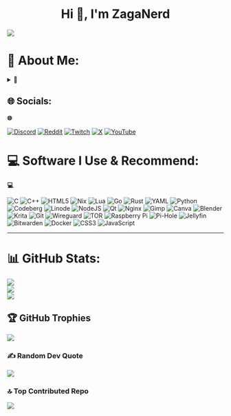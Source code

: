 <h1 align="center">Hi 👋, I'm ZagaNerd</h1>

[![](https://visitcount.itsvg.in/api?id=Be1acProgrammer&icon=5&color=3)](https://visitcount.itsvg.in)

# 💫 About Me:

<details>
<summary><b>💫</b></summary>

- 🔭 I’m currently working on: [linux daily](https://archlinux.org)

- 🌱 I’m currently learning: **JavaScript and Python**

- 👯 I’m looking to collaborate on: [free software](https://www.gnu.org/philosophy/free-sw.en.html)

- 🤝 I’m looking for help with: **Css, JavaScript, and Python**

- 👨‍💻 All of my projects are available at: github and [codeberg](https://codeberg.org/be1ac)

- 💬 Ask me about: **any code in C because I am very good at it!**

- 📫 How to reach me: **githubhelp.hqu1p@simplelogin.com**

- ⚡ Fun fact **linux is more fun than windows**

- 🍧: I Highly Recommend You Check Out My [.Files](https://github.com/Be1acProgrammer/dotfiles)<br>

</details>

## 🌐 Socials:

<summary><b>🌐</b></summary>

[![Discord](https://img.shields.io/badge/Discord-%237289DA.svg?logo=discord&logoColor=white)](https://discord.gg/https://discord.gg/N6cfyy8pME) [![Reddit](https://img.shields.io/badge/Reddit-%23FF4500.svg?logo=Reddit&logoColor=white)](https://reddit.com/user/u/zagafr) [![Twitch](https://img.shields.io/badge/Twitch-%239146FF.svg?logo=Twitch&logoColor=white)](https://twitch.tv/pczaga) [![X](https://img.shields.io/badge/X-black.svg?logo=X&logoColor=white)](https://x.com/zagaft) [![YouTube](https://img.shields.io/badge/YouTube-%23FF0000.svg?logo=YouTube&logoColor=white)](https://www.youtube.com/channel/UCYd3HvLRAjy2hWOKG1AHsTQ) 

# 💻 Software I Use & Recommend:

<summary><b>💻</b></summary>

![C](https://img.shields.io/badge/c-%2300599C.svg?style=flat&logo=c&logoColor=white) ![C++](https://img.shields.io/badge/c++-%2300599C.svg?style=flat&logo=c%2B%2B&logoColor=white) ![HTML5](https://img.shields.io/badge/html5-%23E34F26.svg?style=flat&logo=html5&logoColor=white) ![Nix](https://img.shields.io/badge/NIX-5277C3.svg?style=flat&logo=NixOS&logoColor=white) ![Lua](https://img.shields.io/badge/lua-%232C2D72.svg?style=flat&logo=lua&logoColor=white) ![Go](https://img.shields.io/badge/go-%2300ADD8.svg?style=flat&logo=go&logoColor=white) ![Rust](https://img.shields.io/badge/rust-%23000000.svg?style=flat&logo=rust&logoColor=white) ![YAML](https://img.shields.io/badge/yaml-%23ffffff.svg?style=flat&logo=yaml&logoColor=151515) ![Python](https://img.shields.io/badge/python-3670A0?style=flat&logo=python&logoColor=ffdd54) ![Codeberg](https://img.shields.io/badge/Codeberg-2185D0?style=flat&logo=Codeberg&logoColor=white) ![Linode](https://img.shields.io/badge/linode-00A95C?style=flat&logo=linode&logoColor=white) ![NodeJS](https://img.shields.io/badge/node.js-6DA55F?style=flat&logo=node.js&logoColor=white) ![Qt](https://img.shields.io/badge/Qt-%23217346.svg?style=flat&logo=Qt&logoColor=white) ![Nginx](https://img.shields.io/badge/nginx-%23009639.svg?style=flat&logo=nginx&logoColor=white) ![Gimp](https://img.shields.io/badge/Gimp-657D8B?style=flat&logo=gimp&logoColor=FFFFFF) ![Canva](https://img.shields.io/badge/Canva-%2300C4CC.svg?style=flat&logo=Canva&logoColor=white) ![Blender](https://img.shields.io/badge/blender-%23F5792A.svg?style=flat&logo=blender&logoColor=white) ![Krita](https://img.shields.io/badge/Krita-203759?style=flat&logo=krita&logoColor=EEF37B) ![Git](https://img.shields.io/badge/git-%23F05033.svg?style=flat&logo=git&logoColor=white) ![Wireguard](https://img.shields.io/badge/wireguard-%2388171A.svg?style=flat&logo=wireguard&logoColor=white) ![TOR](https://img.shields.io/badge/tor-%237E4798.svg?style=flat&logo=tor-project&logoColor=white) ![Raspberry Pi](https://img.shields.io/badge/-RaspberryPi-C51A4A?style=flat&logo=Raspberry-Pi) ![Pi-Hole](https://img.shields.io/badge/pihole-%2396060C.svg?style=flat&logo=pi-hole&logoColor=white) ![Jellyfin](https://img.shields.io/badge/jellyfin-%23000B25.svg?style=flat&logo=Jellyfin&logoColor=00A4DC) ![Bitwarden](https://img.shields.io/badge/bitwarden-%23175DDC.svg?style=flat&logo=bitwarden&logoColor=white) ![Docker](https://img.shields.io/badge/docker-%230db7ed.svg?style=flat&logo=docker&logoColor=white) ![CSS3](https://img.shields.io/badge/css3-%231572B6.svg?style=flat&logo=css3&logoColor=white) ![JavaScript](https://img.shields.io/badge/javascript-%23323330.svg?style=flat&logo=javascript&logoColor=%23F7DF1E)

-------------
# 📊 GitHub Stats:

![](https://github-readme-stats.vercel.app/api?username=Be1acProgrammer&theme=catppuccin_mocha&hide_border=false&include_all_commits=true&count_private=true)<br/>
![](https://github-readme-streak-stats.herokuapp.com/?user=Be1acProgrammer&theme=catppuccin_mocha&hide_border=false)<br/>
![](https://github-readme-stats.vercel.app/api/top-langs/?username=Be1acProgrammer&theme=catppuccin_mocha&hide_border=false&include_all_commits=true&count_private=true&layout=compact)

## 🏆 GitHub Trophies

![](https://github-profile-trophy.vercel.app/?username=Be1acProgrammer&theme=catppuccin_mocha&no-frame=false&no-bg=false&margin-w=4)

### ✍️ Random Dev Quote
![](https://quotes-github-readme.vercel.app/api?type=horizontal&theme=gruvbox)

### 🔝 Top Contributed Repo
![](https://github-contributor-stats.vercel.app/api?username=Be1acProgrammer&limit=5&theme=catppuccin_mocha&combine_all_yearly_contributions=true)

<!---
### 😂 Random Dev Meme
<img src='https://memer-new.vercel.app/' style="height: 400px;"/>
--->

